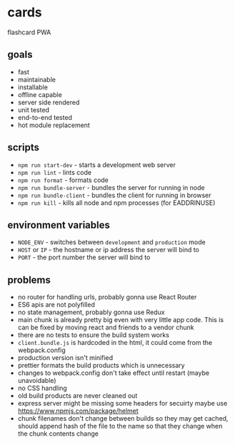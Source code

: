 # cards

flashcard PWA

## goals

* fast
* maintainable
* installable
* offline capable
* server side rendered
* unit tested
* end-to-end tested
* hot module replacement

## scripts

* `npm run start-dev` - starts a development web server
* `npm run lint` - lints code
* `npm run format` - formats code
* `npm run bundle-server` - bundles the server for running in node
* `npm run bundle-client` - bundles the client for running in browser
* `npm run kill` - kills all node and npm processes (for EADDRINUSE)

## environment variables

* `NODE_ENV` - switches between `development` and `production` mode
* `HOST` or `IP` - the hostname or ip address the server will bind to
* `PORT` - the port number the server will bind to

## problems

* no router for handling urls, probably gonna use React Router
* ES6 apis are not polyfilled
* no state management, probably gonna use Redux
* main chunk is already pretty big even with very little app code. This is can be fixed by moving react and friends to a vendor chunk
* there are no tests to ensure the build system works
* `client.bundle.js` is hardcoded in the html, it could come from the webpack.config
* production version isn't minified
* prettier formats the build products which is unnecessary
* changes to webpack.config don't take effect until restart (maybe unavoidable)
* no CSS handling
* old build products are never cleaned out
* express server might be missing some headers for secuirty maybe use https://www.npmjs.com/package/helmet
* chunk filenames don't change between builds so they may get cached, should append hash of the file to the name so that they change when the chunk contents change
